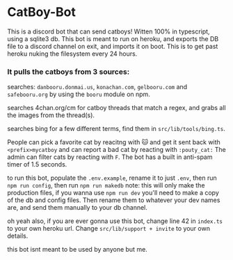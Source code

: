 # CatBoy-Bot
This is a discord bot that can send catboys! Witten 100% in typescript, using a sqlite3 db. This bot is meant to run on heroku, and exports the DB file to a discord channel on exit, and imports it on boot. This is to get past heroku nuking the filesystem every 24 hours.


### It pulls the catboys from 3 sources:

searches: `danbooru.donmai.us`, `konachan.com`, `gelbooru.com` and `safebooru.org` by using the `booru` module on npm.

searches 4chan.org/cm for catboy threads that match a regex, and grabs all the images from the thread(s).

searches bing for a few different terms, find them in `src/lib/tools/bing.ts`.


People can pick a favorite cat by reacitng with :cat: and get it sent back with `<prefix>mycatboy` and can report a bad cat by reacting with `:pouty_cat:`
The admin can filter cats by reacting with `F`.
The bot has a built in anti-spam timer of 1.5 seconds.

to run this bot, populate the `.env.example`, rename it to just `.env`, then run `npm run config`, then run `npm run makedb`
note: this will only make the production files, if you wanna use `npm run dev` you'll need to make a copy of the db and config files. Then rename them to whatever your dev names are, and send them manually to your db channel.

oh yeah also, if you are ever gonna use this bot, change line 42 in `index.ts` to your own heroku url. Change `src/lib/support + invite` to your own details.

this bot isnt meant to be used by anyone but me.
